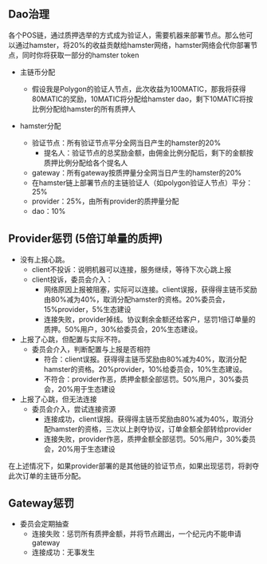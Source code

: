 ## Dao治理

各个POS链，通过质押选举的方式成为验证人，需要机器来部署节点。那么他可以通过hamster，将20%的收益贡献给hamster网络，hamster网络会代你部署节点，同时你将获取一部分的hamster token



- 主链币分配
  - 假设我是Polygon的验证人节点，此次收益为100MATIC，那我将获得80MATIC的奖励，10MATIC将分配给hamster dao，剩下10MATIC将按比例分配给hamster的所有质押人

- hamster分配
  - 验证节点：所有验证节点平分全网当日产生的hamster的20%
    - 提名人：验证节点的总奖励金额，由佣金比例分配后，剩下的金额按质押比例分配给各个提名人
  - gateway：所有gateway按质押量分全网当日产生的hamster的20%
  - 在hamster链上部署节点的主链验证人（如polygon验证人节点）平分：25%
  - provider：25%，由所有provider的质押量分配
  - dao：10%



## Provider惩罚 (5倍订单量的质押)

- 没有上报心跳。
  - client不投诉：说明机器可以连接，服务继续，等待下次心跳上报
  - client投诉，委员会介入：
    - 网络原因上报被阻塞，实际可以连接。client误报，获得得主链币奖励由80%减为40%，取消分配hamster的资格。20%委员会，15%provider，5%生态建设
    - 连接失败，provider掉线。协议剩余金额还给客户，惩罚1倍订单量的质押。50%用户，30%给委员会，20%生态建设。
- 上报了心跳，但配置与实际不符。
  - 委员会介入，判断配置与上报是否相符
    - 符合：client误报。获得得主链币奖励由80%减为40%，取消分配hamster的资格。20%provider，10%给委员会，10%生态建设。
    - 不符合：provider作恶，质押金额全部惩罚。50%用户，30%委员会，20%用于生态建设
- 上报了心跳，但无法连接
  - 委员会介入，尝试连接资源
    - 连接成功，client误报。获得得主链币奖励由80%减为40%，取消分配hamster的资格，三次以上剥夺协议，订单金额全部转给provider
    - 连接失败，provider作恶，质押金额全部惩罚。50%用户，30%委员会，20%用于生态建设



在上述情况下，如果provider部署的是其他链的验证节点，如果出现惩罚，将剥夺此次订单的主链币分配。



## Gateway惩罚

- 委员会定期抽查
  - 连接失败：惩罚所有质押金额，并将节点踢出，一个纪元内不能申请gateway
  - 连接成功：无事发生